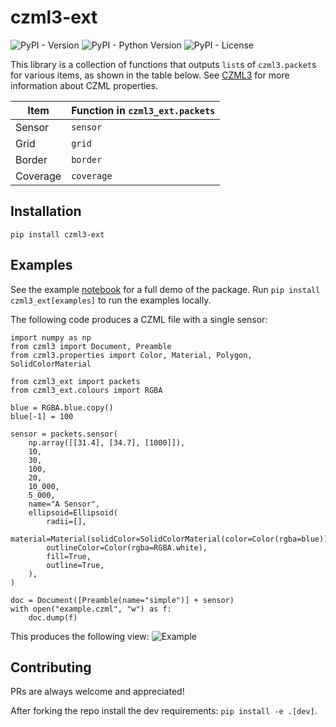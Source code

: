 # czml3-ext
![PyPI - Version](https://img.shields.io/pypi/v/czml3_ext)
![PyPI - Python Version](https://img.shields.io/pypi/pyversions/czml3_ext)
![PyPI - License](https://img.shields.io/pypi/l/czml3_ext)

This library is a collection of functions that outputs `list`s of `czml3.packet`s for various items, as shown in the table below. See [CZML3](https://github.com/poliastro/czml3) for more information about CZML properties.

| Item     | Function in `czml3_ext.packets` |
| -------- | ------------------------------- |
| Sensor   | `sensor`                        |
| Grid     | `grid`                          |
| Border   | `border`                        |
| Coverage | `coverage`                      |

## Installation
`pip install czml3-ext`

## Examples
See the example [notebook](https://github.com/Stoops-ML/czml3-ext/blob/main/examples/examples.ipynb) for a full demo of the package. Run `pip install czml3_ext[examples]` to run the examples locally.

The following code produces a CZML file with a single sensor:
```
import numpy as np
from czml3 import Document, Preamble
from czml3.properties import Color, Material, Polygon, SolidColorMaterial

from czml3_ext import packets
from czml3_ext.colours import RGBA

blue = RGBA.blue.copy()
blue[-1] = 100

sensor = packets.sensor(
    np.array([[31.4], [34.7], [1000]]),
    10,
    30,
    100,
    20,
    10_000,
    5_000,
    name="A Sensor",
    ellipsoid=Ellipsoid(
        radii=[],
        material=Material(solidColor=SolidColorMaterial(color=Color(rgba=blue))),
        outlineColor=Color(rgba=RGBA.white),
        fill=True,
        outline=True,
    ),
)

doc = Document([Preamble(name="simple")] + sensor)
with open("example.czml", "w") as f:
    doc.dump(f)
```

This produces the following view:
![Example](https://github.com/user-attachments/assets/3127699f-5235-4acd-b218-c6e43f6595d4)



## Contributing
PRs are always welcome and appreciated!

After forking the repo install the dev requirements: `pip install -e .[dev]`.
